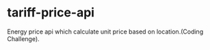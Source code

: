 # tariff-price-api
Energy price api which calculate unit price based on location.(Coding Challenge).
